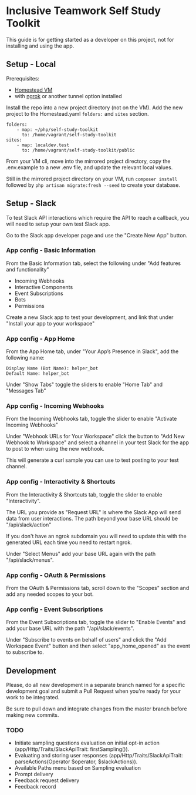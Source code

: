 # Inclusive Teamwork Self Study Toolkit

This guide is for getting started as a developer on this project, not for installing and using the app.

## Setup - Local
Prerequisites:
- [Homestead VM](https://laravel.com/docs/7.x/homestead)
- with [ngrok](https://ngrok.com/) or another tunnel option installed

Install the repo into a new project directory (not on the VM). Add the new project to the Homestead.yaml `folders:` and `sites` section.
```
folders:
    - map: ~/php/self-study-toolkit
      to: /home/vagrant/self-study-toolkit
sites:
    - map: localdev.test
      to: /home/vagrant/self-study-toolkit/public
```

From your VM cli, move into the mirrored project directory, copy the .env.example to a new .env file, and update the relevant local values.

Still in the mirrored project directory on your VM, run `composer install` followed by `php artisan migrate:fresh --seed` to create your database.

## Setup - Slack
To test Slack API interactions which require the API to reach a callback, you will need to setup your own test Slack app.

Go to the Slack app developer page and use the "Create New App" button.

### App config - Basic Information
From the Basic Information tab, select the following under "Add features and functionality"
- Incoming Webhooks
- Interactive Components
- Event Subscriptions
- Bots
- Permissions

Create a new Slack app to test your development, and link that under "Install your app to your workspace"

### App config - App Home
From the App Home tab, under "Your App’s Presence in Slack", add the following name:
```
Display Name (Bot Name): helper_bot
Default Name: helper_bot
```

Under "Show Tabs" toggle the sliders to enable "Home Tab" and "Messages Tab"

### App config - Incoming Webhooks
From the Incoming Webhooks tab, toggle the slider to enable "Activate Incoming Webhooks"

Under "Webhook URLs for Your Workspace" click the button to "Add New Webhook to Workspace" and select a channel in your test Slack for the app to post to when using the new webhook.

This will generate a curl sample you can use to test posting to your test channel.

### App config - Interactivity & Shortcuts
From the Interactivity & Shortcuts tab, toggle the slider to enable "Interactivity". 

The URL you provide as "Request URL" is where the Slack App will send data from user interactions. The path beyond your base URL should be "/api/slack/action" 

If you don't have an ngrok subdomain you will need to update this with the generated URL each time you need to restart ngrok.

Under "Select Menus" add your base URL again with the path "/api/slack/menus".

### App config - OAuth & Permissions
From the OAuth & Permissions tab, scroll down to the "Scopes" section and add any needed scopes to your bot.

### App config - Event Subscriptions
From the Event Subscriptions tab, toggle the slider to "Enable Events" and add your base URL with the path "/api/slack/events".

Under "Subscribe to events on behalf of users" and click the "Add Workspace Event" button and then select "app_home_opened" as the event to subscribe to.

## Development
Please, do all new development in a separate branch named for a specific development goal and submit a Pull Request when you're ready for your work to be integrated.

Be sure to pull down and integrate changes from the master branch before making new commits.

### TODO
- Initiate sampling questions evaluation on initial opt-in action (app/Http/Traits/SlackApiTrait: firstSampling()).
- Evaluating and storing user responses (app/Http/Traits/SlackApiTrait: parseActions(Operator $operator, $slackActions)).
- Available Paths menu based on Sampling evaluation
- Prompt delivery
- Feedback request delivery
- Feedback record
